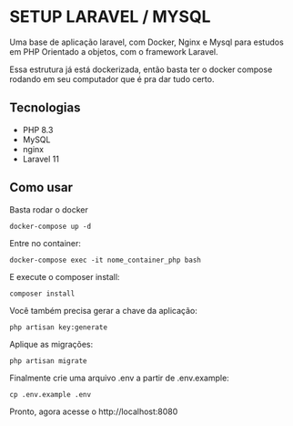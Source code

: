 # SETUP LARAVEL / MYSQL

Uma base de aplicação laravel, com Docker, Nginx e Mysql para estudos em PHP Orientado a objetos, com o framework Laravel.

Essa estrutura já está dockerizada, então basta ter o docker compose rodando em seu computador que é pra dar tudo certo.

## Tecnologias

- PHP 8.3
- MySQL
- nginx
- Laravel 11

## Como usar

Basta rodar o docker

`docker-compose up -d`

Entre no container:

`docker-compose exec -it nome_container_php bash`

E execute o composer install:

`composer install`

Você também precisa gerar a chave da aplicação:

`php artisan key:generate`

Aplique as migrações:

`php artisan migrate`

Finalmente crie uma arquivo .env a partir de .env.example:

`cp .env.example .env`

Pronto, agora acesse o http://localhost:8080
